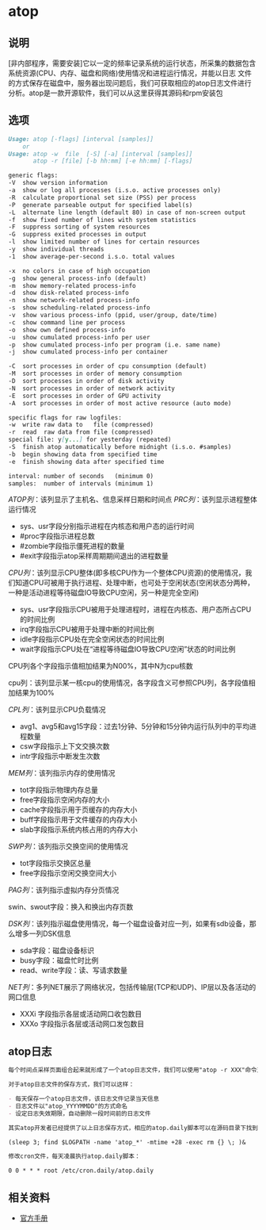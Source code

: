 # **atop**

## 说明

[非内部程序，需要安装]它以一定的频率记录系统的运行状态，所采集的数据包含系统资源(CPU、内存、磁盘和网络)使用情况和进程运行情况，并能以日志
文件的方式保存在磁盘中，服务器出现问题后，我们可获取相应的atop日志文件进行分析。atop是一款开源软件，我们可以从这里获得其源码和rpm安装包

## 选项

```markdown
Usage: atop [-flags] [interval [samples]]
    or
Usage: atop -w  file  [-S] [-a] [interval [samples]]
       atop -r [file] [-b hh:mm] [-e hh:mm] [-flags]

generic flags:
-V  show version information
-a  show or log all processes (i.s.o. active processes only)
-R  calculate proportional set size (PSS) per process
-P  generate parseable output for specified label(s)
-L  alternate line length (default 80) in case of non-screen output
-f  show fixed number of lines with system statistics
-F  suppress sorting of system resources
-G  suppress exited processes in output
-l  show limited number of lines for certain resources
-y  show individual threads
-1  show average-per-second i.s.o. total values

-x  no colors in case of high occupation
-g  show general process-info (default)
-m  show memory-related process-info
-d  show disk-related process-info
-n  show network-related process-info
-s  show scheduling-related process-info
-v  show various process-info (ppid, user/group, date/time)
-c  show command line per process
-o  show own defined process-info
-u  show cumulated process-info per user
-p  show cumulated process-info per program (i.e. same name)
-j  show cumulated process-info per container

-C  sort processes in order of cpu consumption (default)
-M  sort processes in order of memory consumption
-D  sort processes in order of disk activity
-N  sort processes in order of network activity
-E  sort processes in order of GPU activity
-A  sort processes in order of most active resource (auto mode)

specific flags for raw logfiles:
-w  write raw data to   file (compressed)
-r  read  raw data from file (compressed)
special file: y[y...] for yesterday (repeated)
-S  finish atop automatically before midnight (i.s.o. #samples)
-b  begin showing data from specified time
-e  finish showing data after specified time

interval: number of seconds   (minimum 0)
samples:  number of intervals (minimum 1)
```

*ATOP列*：该列显示了主机名、信息采样日期和时间点
*PRC列*：该列显示进程整体运行情况

- sys、usr字段分别指示进程在内核态和用户态的运行时间
- #proc字段指示进程总数
- #zombie字段指示僵死进程的数量
- #exit字段指示atop采样周期期间退出的进程数量


*CPU列*：该列显示CPU整体(即多核CPU作为一个整体CPU资源)的使用情况，我们知道CPU可被用于执行进程、处理中断，也可处于空闲状态(空闲状态分两种，一种是活动进程等待磁盘IO导致CPU空闲，另一种是完全空闲)

- sys、usr字段指示CPU被用于处理进程时，进程在内核态、用户态所占CPU的时间比例
- irq字段指示CPU被用于处理中断的时间比例
- idle字段指示CPU处在完全空闲状态的时间比例
- wait字段指示CPU处在“进程等待磁盘IO导致CPU空闲”状态的时间比例

CPU列各个字段指示值相加结果为N00%，其中N为cpu核数

cpu列：该列显示某一核cpu的使用情况，各字段含义可参照CPU列，各字段值相加结果为100%

*CPL列*：该列显示CPU负载情况

- avg1、avg5和avg15字段：过去1分钟、5分钟和15分钟内运行队列中的平均进程数量
- csw字段指示上下文交换次数
- intr字段指示中断发生次数

*MEM列*：该列指示内存的使用情况

- tot字段指示物理内存总量
- free字段指示空闲内存的大小
- cache字段指示用于页缓存的内存大小
- buff字段指示用于文件缓存的内存大小
- slab字段指示系统内核占用的内存大小

*SWP列*：该列指示交换空间的使用情况

- tot字段指示交换区总量
- free字段指示空闲交换空间大小

*PAG列*：该列指示虚拟内存分页情况

swin、swout字段：换入和换出内存页数

*DSK列*：该列指示磁盘使用情况，每一个磁盘设备对应一列，如果有sdb设备，那么增多一列DSK信息

- sda字段：磁盘设备标识
- busy字段：磁盘忙时比例
- read、write字段：读、写请求数量

*NET列*：多列NET展示了网络状况，包括传输层(TCP和UDP)、IP层以及各活动的网口信息

- XXXi  字段指示各层或活动网口收包数目
- XXXo 字段指示各层或活动网口发包数目

## atop日志

```markdown
每个时间点采样页面组合起来就形成了一个atop日志文件，我们可以使用"atop -r XXX"命令对日志文件进行查看。那以什么形式保存atop日志文件呢？

对于atop日志文件的保存方式，我们可以这样：

- 每天保存一个atop日志文件，该日志文件记录当天信息
- 日志文件以"atop_YYYYMMDD"的方式命名
- 设定日志失效期限，自动删除一段时间前的日志文件

其实atop开发者已经提供了以上日志保存方式，相应的atop.daily脚本可以在源码目录下找到。在atop.daily脚本中，我们可以通过修改INTERVAL变量改变atop信息采样周期(默认为10分钟)；通过修改以下命令中的数值改变日志保存天数(默认为28天)：

(sleep 3; find $LOGPATH -name 'atop_*' -mtime +28 -exec rm {} \; )&

修改cron文件，每天凌晨执行atop.daily脚本：

0 0 * * * root /etc/cron.daily/atop.daily
```

## 相关资料

- [官方手册](http://www.atoptool.nl/download/man_atop-1.pdf)

